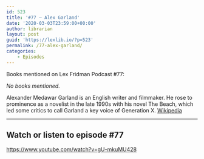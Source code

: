 ```yaml
---
id: 523
title: '#77 – Alex Garland'
date: '2020-03-03T23:59:00+00:00'
author: librarian
layout: post
guid: 'https://lexlib.io/?p=523'
permalink: /77-alex-garland/
categories:
    - Episodes
---
```


Books mentioned on Lex Fridman Podcast #77:

*No books mentioned.*

<!--more-->

Alexander Medawar Garland is an English writer and filmmaker. He rose to prominence as a novelist in the late 1990s with his novel The Beach, which led some critics to call Garland a key voice of Generation X. [Wikipedia](https://en.wikipedia.org/wiki/Alex_Garland)

- - - - - -

## Watch or listen to episode #77

<https://www.youtube.com/watch?v=gU-mkuMU428>